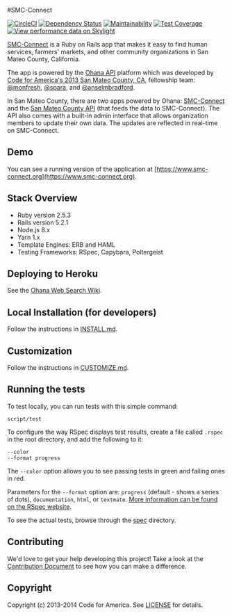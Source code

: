 #SMC-Connect

[![CircleCI](https://circleci.com/gh/smcgov/SMC-Connect/tree/master.svg?style=svg)](https://circleci.com/gh/smcgov/SMC-Connect/tree/master) [![Dependency Status](https://gemnasium.com/smcgov/SMC-Connect.png)](https://gemnasium.com/smcgov/SMC-Connect) [![Maintainability](https://api.codeclimate.com/v1/badges/c83da1660a5df77aa361/maintainability)](https://codeclimate.com/github/smcgov/SMC-Connect/maintainability) [![Test Coverage](https://api.codeclimate.com/v1/badges/c83da1660a5df77aa361/test_coverage)](https://codeclimate.com/github/smcgov/SMC-Connect/test_coverage)
[![View performance data on Skylight](https://badges.skylight.io/status/OsRyw4RiuAcN.svg)](https://oss.skylight.io/app/applications/OsRyw4RiuAcN)

[SMC-Connect](http://www.smc-connect.org) is a Ruby on Rails app that makes it easy to find human services, farmers' markets, and other community organizations in San Mateo County, California.

The app is powered by the [Ohana API](https://github.com/codeforamerica/ohana-api) platform which was developed by [Code for America's 2013 San Mateo County, CA,](http://codeforamerica.org/2013-partners/san-mateo-county/) fellowship team: [@monfresh](https://github.com/monfresh), [@spara](https://github.com/spara), and [@anselmbradford](https://github.com/anselmbradford).

In San Mateo County, there are two apps powered by Ohana: [SMC-Connect](http://smc-connect.org) and the [San Mateo County API](https://github.com/smcgov/ohana-api-smc) (that feeds the data to SMC-Connect). The API also comes with a built-in admin interface that allows organization members to update their own data. The updates are reflected in real-time on SMC-Connect.

## Demo
You can see a running version of the application at
[https://www.smc-connect.org](https://www.smc-connect.org).

## Stack Overview

* Ruby version 2.5.3
* Rails version 5.2.1
* Node.js 8.x
* Yarn 1.x
* Template Engines: ERB and HAML
* Testing Frameworks: RSpec, Capybara, Poltergeist

## Deploying to Heroku
See the [Ohana Web Search Wiki](https://github.com/codeforamerica/ohana-web-search/wiki/How-to-deploy-Ohana-Web-Search-to-your-Heroku-account).

## Local Installation (for developers)
Follow the instructions in [INSTALL.md][install].

[install]: https://github.com/smcgov/SMC-Connect/blob/master/INSTALL.md

## Customization
Follow the instructions in [CUSTOMIZE.md][customize].

[customize]: https://github.com/smcgov/SMC-Connect/blob/master/CUSTOMIZE.md

## Running the tests
To test locally, you can run tests with this simple command:

    script/test

To configure the way RSpec displays test results, create a file called `.rspec` in the root directory, and add the following to it:

    --color
    --format progress

The `--color` option allows you to see passing tests in green and failing ones in red.

Parameters for the `--format` option are: `progress` (default - shows a series of dots), `documentation`, `html`, or `textmate`. [More information can be found on the RSpec website](https://www.relishapp.com/rspec/rspec-core/v/3-0/docs/configuration/read-command-line-configuration-options-from-files).

To see the actual tests, browse through the [spec](https://github.com/smcgov/SMC-Connect/tree/master/spec) directory.

## Contributing
We'd love to get your help developing this project! Take a look at the [Contribution Document](https://github.com/smcgov/SMC-Connect/blob/master/CONTRIBUTING.md) to see how you can make a difference.

## Copyright
Copyright (c) 2013-2014 Code for America. See [LICENSE](https://github.com/smcgov/smc-connect/blob/master/LICENSE.md) for details.

